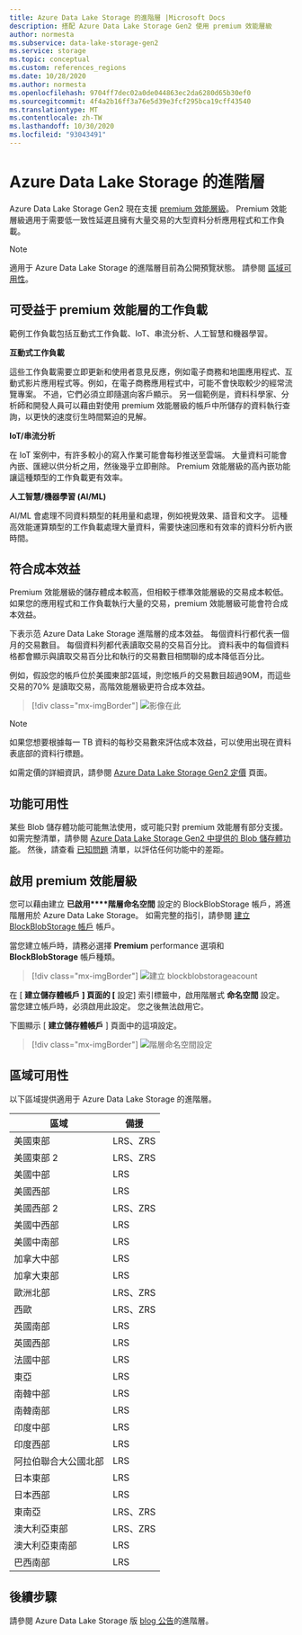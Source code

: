 ```yaml
---
title: Azure Data Lake Storage 的進階層 |Microsoft Docs
description: 搭配 Azure Data Lake Storage Gen2 使用 premium 效能層級
author: normesta
ms.subservice: data-lake-storage-gen2
ms.service: storage
ms.topic: conceptual
ms.custom: references_regions
ms.date: 10/28/2020
ms.author: normesta
ms.openlocfilehash: 9704ff7dec02a0de044863ec2da6280d65b30ef0
ms.sourcegitcommit: 4f4a2b16ff3a76e5d39e3fcf295bca19cff43540
ms.translationtype: MT
ms.contentlocale: zh-TW
ms.lasthandoff: 10/30/2020
ms.locfileid: "93043491"
---
```

# <a name="premium-tier-for-azure-data-lake-storage"></a>Azure Data Lake Storage 的進階層

Azure Data Lake Storage Gen2 現在支援 [premium 效能層級](storage-blob-performance-tiers.md#premium-performance)。 Premium 效能層級適用于需要低一致性延遲且擁有大量交易的大型資料分析應用程式和工作負載。 

> [!NOTE]
> 適用于 Azure Data Lake Storage 的進階層目前為公開預覽狀態。 請參閱 [區域可用性](#regional-availability)。

## <a name="workloads-that-can-benefit-from-the-premium-performance-tier"></a>可受益于 premium 效能層的工作負載

範例工作負載包括互動式工作負載、IoT、串流分析、人工智慧和機器學習。 

**互動式工作負載** 

這些工作負載需要立即更新和使用者意見反應，例如電子商務和地圖應用程式、互動式影片應用程式等。例如，在電子商務應用程式中，可能不會快取較少的經常流覽專案。 不過，它們必須立即隨選向客戶顯示。 另一個範例是，資料科學家、分析師和開發人員可以藉由對使用 premium 效能層級的帳戶中所儲存的資料執行查詢，以更快的速度衍生時間緊迫的見解。 

**IoT/串流分析** 

在 IoT 案例中，有許多較小的寫入作業可能會每秒推送至雲端。 大量資料可能會內嵌、匯總以供分析之用，然後幾乎立即刪除。 Premium 效能層級的高內嵌功能讓這種類型的工作負載更有效率。 

**人工智慧/機器學習 (AI/ML)** 

AI/ML 會處理不同資料類型的耗用量和處理，例如視覺效果、語音和文字。 這種高效能運算類型的工作負載處理大量資料，需要快速回應和有效率的資料分析內嵌時間。 

## <a name="cost-effectiveness"></a>符合成本效益

Premium 效能層級的儲存體成本較高，但相較于標準效能層級的交易成本較低。 如果您的應用程式和工作負載執行大量的交易，premium 效能層級可能會符合成本效益。

下表示范 Azure Data Lake Storage 進階層的成本效益。 每個資料行都代表一個月的交易數目。  每個資料列都代表讀取交易的交易百分比。 資料表中的每個資料格都會顯示與讀取交易百分比和執行的交易數目相關聯的成本降低百分比。 

例如，假設您的帳戶位於美國東部2區域，則您帳戶的交易數目超過90M，而這些交易的70% 是讀取交易，高階效能層級更符合成本效益。

> [!div class="mx-imgBorder"]
> ![影像在此](./media/premium-tier-for-data-lake-storage/premium-performance-data-lake-storage-cost-analysis-table.png)

> [!NOTE] 
> 如果您想要根據每一 TB 資料的每秒交易數來評估成本效益，可以使用出現在資料表底部的資料行標題。

如需定價的詳細資訊，請參閱 [Azure Data Lake Storage Gen2 定價](https://azure.microsoft.com/pricing/details/storage/data-lake/) 頁面。

## <a name="feature-availability"></a>功能可用性 

某些 Blob 儲存體功能可能無法使用，或可能只對 premium 效能層有部分支援。 如需完整清單，請參閱 [Azure Data Lake Storage Gen2 中提供的 Blob 儲存體功能](data-lake-storage-supported-blob-storage-features.md)。 然後，請查看 [已知問題](data-lake-storage-known-issues.md) 清單，以評估任何功能中的差距。

## <a name="enabling-the-premium-performance-tier"></a>啟用 premium 效能層級 

您可以藉由建立 **已啟用****階層命名空間** 設定的 BlockBlobStorage 帳戶，將進階層用於 Azure Data Lake Storage。 如需完整的指引，請參閱 [建立 BlockBlobStorage 帳戶](storage-blob-create-account-block-blob.md) 帳戶。

當您建立帳戶時，請務必選擇 **Premium** performance 選項和 **BlockBlobStorage** 帳戶種類。

> [!div class="mx-imgBorder"]
> ![建立 blockblobstorageacount](./media/premium-tier-for-data-lake-storage/create-block-blob-storage-account.png)

在 [ **建立儲存體帳戶** **] 頁面的 [** 設定] 索引標籤中，啟用階層式 **命名空間** 設定。 當您建立帳戶時，必須啟用此設定。 您之後無法啟用它。

下圖顯示 [ **建立儲存體帳戶** ] 頁面中的這項設定。

> [!div class="mx-imgBorder"]
> ![階層命名空間設定](./media/create-data-lake-storage-account/hierarchical-namespace-feature.png)

## <a name="regional-availability"></a>區域可用性

以下區域提供適用于 Azure Data Lake Storage 的進階層。

|區域|備援|
|--|--|
|美國東部|LRS、ZRS|
|美國東部 2|LRS、ZRS|
|美國中部|LRS|
|美國西部|LRS|
|美國西部 2|LRS、ZRS|
|美國中西部|LRS|
|美國中南部|LRS|
|加拿大中部|LRS|
|加拿大東部|LRS|
|歐洲北部|LRS、ZRS|
|西歐|LRS、ZRS|
|英國南部|LRS|
|英國西部|LRS|
|法國中部|LRS|
|東亞|LRS|
|南韓中部|LRS|
|南韓南部|LRS|
|印度中部|LRS|
|印度西部|LRS|
|阿拉伯聯合大公國北部|LRS|
|日本東部|LRS|
|日本西部|LRS|
|東南亞|LRS、ZRS|
|澳大利亞東部|LRS、ZRS|
|澳大利亞東南部|LRS|
|巴西南部|LRS|


## <a name="next-steps"></a>後續步驟

請參閱 Azure Data Lake Storage 版 [blog 公告](https://www.microsoft.com)的進階層。